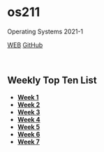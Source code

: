 # os211
Operating Systems 2021-1

[WEB](https://vadimbhirawa.github.io/os211/)
[GitHub](https://github.com/vadimbhirawa/os211/)

<br>

## Weekly Top Ten List
-   **[Week 1](w01.md)**
-   **[Week 2](w02.md)**
-   **[Week 3](w03.md)**
-   **[Week 4](w04.md)**
-   **[Week 5](w05.md)**
-   **[Week 6](w06.md)**
-   **[Week 7](w07.md)**